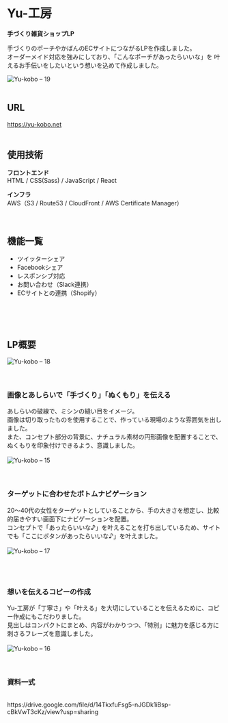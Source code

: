# Yu-工房

<strong>手づくり雑貨ショップLP</strong>

手づくりのポーチやかばんのECサイトにつながるLPを作成しました。  
オーダーメイド対応を強みにしており、「こんなポーチがあったらいいな」を
叶えるお手伝いをしたいという想いを込めて作成しました。

![Yu-kobo – 19](https://user-images.githubusercontent.com/70832534/104082230-da2e8600-5277-11eb-978a-ba6884703a44.jpg)
<br />
<br />

## URL

<https://yu-kobo.net>
<br />
<br />

## 使用技術
<strong>フロントエンド</strong>  
HTML / CSS(Sass) / JavaScript / React   

<strong>インフラ</strong>  
AWS（S3 / Route53 / CloudFront / AWS Certificate Manager）  
<br />
<br />

## 機能一覧

* ツイッターシェア
* Facebookシェア
* レスポンシブ対応
* お問い合わせ（Slack連携）
* ECサイトとの連携（Shopify）
<br />
<br />
<br />

## LP概要
![Yu-kobo – 18](https://user-images.githubusercontent.com/70832534/103212852-53141080-494f-11eb-8079-49e2ddfb5fba.jpg)
<br />
<br />
<br />

### 画像とあしらいで「手づくり」「ぬくもり」を伝える
あしらいの破線で、ミシンの縫い目をイメージ。  
画像は切り取ったものを使用することで、作っている現場のような雰囲気を出しました。  
また、コンセプト部分の背景に、ナチュラル素材の円形画像を配置することで、ぬくもりを印象付けできるよう、意識しました。  
<br />
![Yu-kobo – 15](https://user-images.githubusercontent.com/70832534/103166086-f71f8e00-4861-11eb-93ce-70222b563931.jpg)
<br />
<br />
<br />

### ターゲットに合わせたボトムナビゲーション
20〜40代の女性をターゲットとしていることから、手の大きさを想定し、比較的届きやすい画面下にナビゲーションを配置。  
コンセプトで「あったらいいな♪」を叶えることを打ち出しているため、サイトでも「ここにボタンがあったらいいな♪」を叶えました。  
<br />
![Yu-kobo – 17](https://user-images.githubusercontent.com/70832534/103166248-8e391580-4863-11eb-9a89-9dc3b458729a.jpg)</br>
<br />
<br />
<br />

### 想いを伝えるコピーの作成
Yu-工房が「丁寧さ」や「叶える」を大切にしていることを伝えるために、コピー作成にもこだわりました。  
見出しはコンパクトにまとめ、内容がわかりつつ、「特別」に魅力を感じる方に刺さるフレーズを意識しました。  
<br />
![Yu-kobo – 16](https://user-images.githubusercontent.com/70832534/103166246-8c6f5200-4863-11eb-9bc9-ec7b1df96404.jpg)
<br />
<br />
<br />

### 資料一式
<br />
https://drive.google.com/file/d/14TkxfuFsg5-nJGDk1iBsp-cBkVwT3cKz/view?usp=sharing
